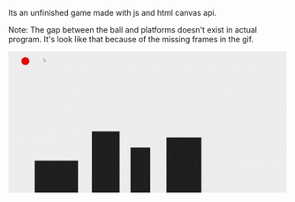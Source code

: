 Its an unfinished game made with js and html canvas api. 

Note: The gap between the ball and platforms doesn't exist in actual program. It's look like that because of the missing frames in the gif.

![](https://github.com/avvprime/Bouncy-Fall/blob/main/recording.gif)
